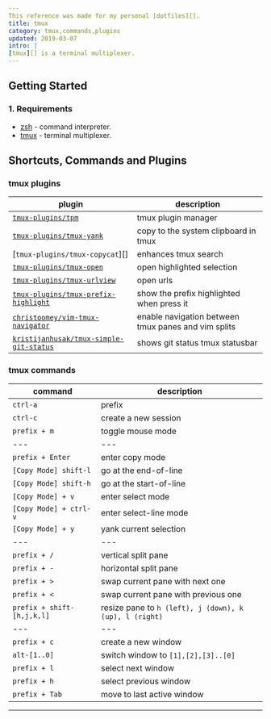 ```yaml
---
This reference was made for my personal [dotfiles][].
title: tmux
category: tmux,commands,plugins
updated: 2019-03-07
intro: |
[tmux][] is a terminal multiplexer. 
---
```


Getting Started
---------------
### 1. Requirements
- [zsh][] - command interpreter.
- [tmux][] - terminal multiplexer.

Shortcuts, Commands and Plugins
-------------------------------
### tmux plugins
|plugin|description|
|---|---|
|[`tmux-plugins/tpm`][]|tmux plugin manager|
|[`tmux-plugins/tmux-yank`][]|copy to the system clipboard in tmux|
|[`tmux-plugins/tmux-copycat`][]|enhances tmux search|
|[`tmux-plugins/tmux-open`][]|open highlighted selection|
|[`tmux-plugins/tmux-urlview`][]|open urls|
|[`tmux-plugins/tmux-prefix-highlight`][]|show the prefix highlighted when press it|
|[`christoomey/vim-tmux-navigator`][]|enable navigation between tmux panes and vim splits|
|[`kristijanhusak/tmux-simple-git-status`][]|shows git status tmux statusbar|

### tmux commands
|command|description|
|---|---|
|`ctrl-a`|prefix|
|`ctrl-c`|create a new session|
|`prefix + m`|toggle mouse mode|
|---|---|
|`prefix + Enter`|enter copy mode|
|`[Copy Mode] shift-l`|go at the end-of-line|
|`[Copy Mode] shift-h`|go at the start-of-line|
|`[Copy Mode] + v`|enter select mode|
|`[Copy Mode] + ctrl-v`|enter select-line mode|
|`[Copy Mode] + y`|yank current selection|
|---|---|
|`prefix + /`|vertical split pane|
|`prefix + -`|horizontal split pane|
|`prefix + >`|swap current pane with next one|
|`prefix + <`|swap current pane with previous one|
|`prefix + shift-[h,j,k,l]`|resize pane to `h (left), j (down), k (up), l (right)`|
|---|---|
|`prefix + c`|create a new window|
|`alt-[1..0]`|switch window to `[1],[2],[3]..[0]`|
|`prefix + l`|select next window|
|`prefix + h`|select previous window|
|`prefix + Tab`|move to last active window|

---
[dotfiles]: https://github.com/sinetoami/dotfiles
[zsh]: http://zsh.org
[tmux]: https://github.com/tmux/tmux
[`tmux-plugins/tpm`]: https://github.com/tmux-plugins/tpm
[`tmux-plugins/tmux-yank`]: https://github.com/tmux-plugins/tmux-yank
[`tmux-plugins/tmux-capycat`]: https://github.com/tmux-plugins/tmux-copycat
[`tmux-plugins/tmux-open`]: https://github.com/tmux-plugins/tmux-open
[`tmux-plugins/tmux-urlview`]: https://github.com/tmux-plugins/tmux-urlview
[`tmux-plugins/tmux-prefix-highlight`]: https://github.com/tmux-plugins/tmux-prefix-highlight
[`christoomey/vim-tmux-navigator`]: https://github.com/tmux-plugins/vim-tmux-navigator
[`kristijanhusak/tmux-simple-git-status`]: https://github.com/tmux-plugins/tmux-simple-git-status
